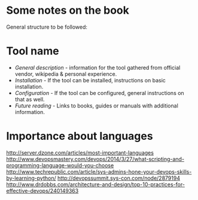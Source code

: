 # Some notes on the book

General structure to be followed:

# Tool name
* *General description* - information for the tool gathered from official vendor, wikipedia & personal experience.
* *Installation* - If the tool can be installed, instructions on basic installation.
* *Configuration* - If the tool can be configured, general instructions on that as well.
* *Future reading* - Links to books, guides or manuals with additional information.


# Importance about languages
http://server.dzone.com/articles/most-important-languages
http://www.devopsmastery.com/devops/2014/3/27/what-scripting-and-programming-language-would-you-choose
http://www.techrepublic.com/article/sys-admins-hone-your-devops-skills-by-learning-python/
http://devopssummit.sys-con.com/node/2879194
http://www.drdobbs.com/architecture-and-design/top-10-practices-for-effective-devops/240149363